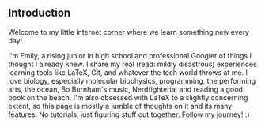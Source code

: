## Introduction 

Welcome to my little internet corner where we learn something new every day!

I'm Emily, a rising junior in high school and professional Googler of things I thought I already knew. I share my real (read: mildly disastrous) experiences learning tools like LaTeX, Git, and whatever the tech world throws at me. I love biology, especially molecular biophysics, programming, the performing arts, the ocean, Bo Burnham's music, Nerdfighteria, and reading a good book on the beach. I'm also obsessed with LaTeX to a slightly concerning extent, so this page is mostly a jumble of thoughts on it and its many features. No tutorials, just figuring stuff out together. Follow my journey! :)
